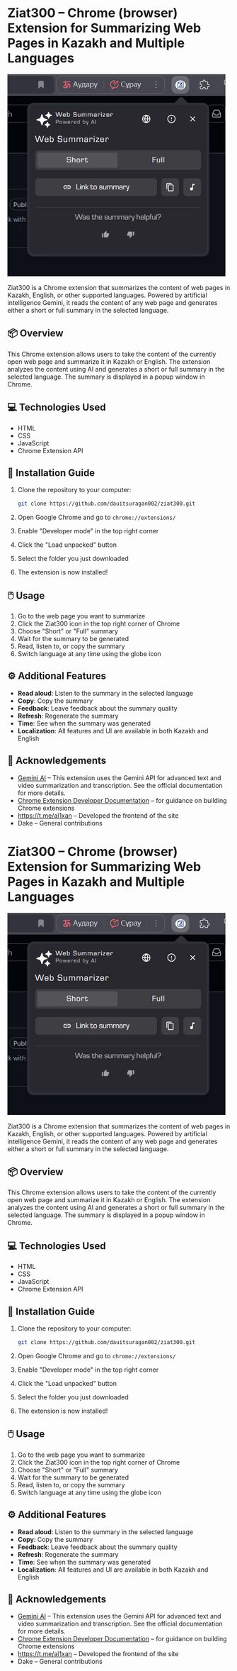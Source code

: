 # Ziat300 – Chrome (browser) Extension for Summarizing Web Pages in Kazakh and Multiple Languages

![logo](images/screen1.png)

Ziat300 is a Chrome extension that summarizes the content of web pages in Kazakh, English, or other supported languages. Powered by artificial intelligence Gemini, it reads the content of any web page and generates either a short or full summary in the selected language.

## 📦 Overview

This Chrome extension allows users to take the content of the currently open web page and summarize it in Kazakh or English. The extension analyzes the content using AI and generates a short or full summary in the selected language. The summary is displayed in a popup window in Chrome.


## 💻 Technologies Used

- HTML
- CSS
- JavaScript
- Chrome Extension API

## 🚀 Installation Guide

1. Clone the repository to your computer:
   ```bash
   git clone https://github.com/dauitsuragan002/ziat300.git
   ```

2. Open Google Chrome and go to `chrome://extensions/`

3. Enable "Developer mode" in the top right corner

4. Click the "Load unpacked" button

5. Select the folder you just downloaded

6. The extension is now installed!

## 🖱️ Usage

1. Go to the web page you want to summarize
2. Click the Ziat300 icon in the top right corner of Chrome
3. Choose "Short" or "Full" summary
4. Wait for the summary to be generated
5. Read, listen to, or copy the summary
6. Switch language at any time using the globe icon

## ⚙️ Additional Features

- **Read aloud**: Listen to the summary in the selected language
- **Copy**: Copy the summary
- **Feedback**: Leave feedback about the summary quality
- **Refresh**: Regenerate the summary
- **Time**: See when the summary was generated
- **Localization**: All features and UI are available in both Kazakh and English

## 🙏 Acknowledgements

- [Gemini AI](https://ai.google.dev/gemini-api/docs/quickstart) – This extension uses the Gemini API for advanced text and video summarization and transcription. See the official documentation for more details.
- [Chrome Extension Developer Documentation](https://developer.chrome.com/docs/extensions/mv3/getstarted/) – for guidance on building Chrome extensions
- https://t.me/al1xan – Developed the frontend of the site
- Dake – General contributions


# Ziat300 – Chrome (browser) Extension for Summarizing Web Pages in Kazakh and Multiple Languages

![logo](images/screen1.png)

Ziat300 is a Chrome extension that summarizes the content of web pages in Kazakh, English, or other supported languages. Powered by artificial intelligence Gemini, it reads the content of any web page and generates either a short or full summary in the selected language.

## 📦 Overview

This Chrome extension allows users to take the content of the currently open web page and summarize it in Kazakh or English. The extension analyzes the content using AI and generates a short or full summary in the selected language. The summary is displayed in a popup window in Chrome.


## 💻 Technologies Used

- HTML
- CSS
- JavaScript
- Chrome Extension API

## 🚀 Installation Guide

1. Clone the repository to your computer:
   ```bash
   git clone https://github.com/dauitsuragan002/ziat300.git
   ```

2. Open Google Chrome and go to `chrome://extensions/`

3. Enable "Developer mode" in the top right corner

4. Click the "Load unpacked" button

5. Select the folder you just downloaded

6. The extension is now installed!

## 🖱️ Usage

1. Go to the web page you want to summarize
2. Click the Ziat300 icon in the top right corner of Chrome
3. Choose "Short" or "Full" summary
4. Wait for the summary to be generated
5. Read, listen to, or copy the summary
6. Switch language at any time using the globe icon

## ⚙️ Additional Features

- **Read aloud**: Listen to the summary in the selected language
- **Copy**: Copy the summary
- **Feedback**: Leave feedback about the summary quality
- **Refresh**: Regenerate the summary
- **Time**: See when the summary was generated
- **Localization**: All features and UI are available in both Kazakh and English

## 🙏 Acknowledgements

- [Gemini AI](https://ai.google.dev/gemini-api/docs/quickstart) – This extension uses the Gemini API for advanced text and video summarization and transcription. See the official documentation for more details.
- [Chrome Extension Developer Documentation](https://developer.chrome.com/docs/extensions/mv3/getstarted/) – for guidance on building Chrome extensions
- https://t.me/al1xan – Developed the frontend of the site
- Dake – General contributions


